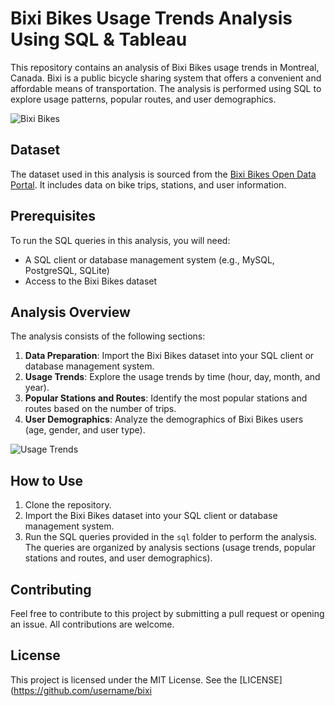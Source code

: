 # Bixi Bikes Usage Trends Analysis Using SQL & Tableau 

This repository contains an analysis of Bixi Bikes usage trends in Montreal, Canada. Bixi is a public bicycle sharing system that offers a convenient and affordable means of transportation. The analysis is performed using SQL to explore usage patterns, popular routes, and user demographics.

![Bixi Bikes](https://github.com/ThaoNguyen22192/This-is-my-first-one-/blob/main/BIXI%20Cover.png)

## Dataset

The dataset used in this analysis is sourced from the [Bixi Bikes Open Data Portal](https://bixi.com/en/open-data). It includes data on bike trips, stations, and user information.

## Prerequisites

To run the SQL queries in this analysis, you will need:

- A SQL client or database management system (e.g., MySQL, PostgreSQL, SQLite)
- Access to the Bixi Bikes dataset

## Analysis Overview

The analysis consists of the following sections:

1. **Data Preparation**: Import the Bixi Bikes dataset into your SQL client or database management system.
2. **Usage Trends**: Explore the usage trends by time (hour, day, month, and year).
3. **Popular Stations and Routes**: Identify the most popular stations and routes based on the number of trips.
4. **User Demographics**: Analyze the demographics of Bixi Bikes users (age, gender, and user type).

![Usage Trends](https://raw.githubusercontent.com/username/bixi-bikes-analysis/main/images/usage_trends.png)

## How to Use

1. Clone the repository.
2. Import the Bixi Bikes dataset into your SQL client or database management system.
3. Run the SQL queries provided in the `sql` folder to perform the analysis. The queries are organized by analysis sections (usage trends, popular stations and routes, and user demographics).

## Contributing

Feel free to contribute to this project by submitting a pull request or opening an issue. All contributions are welcome.

## License

This project is licensed under the MIT License. See the [LICENSE](https://github.com/username/bixi

